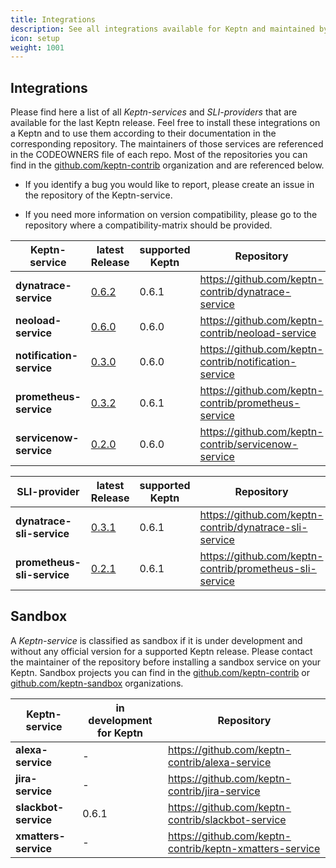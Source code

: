 ```yaml
---
title: Integrations
description: See all integrations available for Keptn and maintained by the community.
icon: setup
weight: 1001
---
```


## Integrations

Please find here a list of all *Keptn-services* and *SLI-providers* that are available for the last Keptn release. Feel free to install these integrations on a Keptn and to use them according to their documentation in the corresponding repository. The maintainers of those services are referenced in the CODEOWNERS file of each repo. Most of the repositories you can find in the [github.com/keptn-contrib](https://github.com/keptn-contrib) organization and are referenced below.  

- If you identify a bug you would like to report, please create an issue in the repository of the Keptn-service. 

- If you need more information on version compatibility, please go to the repository where a compatibility-matrix should be provided.

| Keptn-service | latest Release | supported Keptn | Repository  |
| -------------------------- | --- | --- | --- |
| **dynatrace-service**      | [0.6.2](https://github.com/keptn-contrib/dynatrace-service/releases/tag/0.6.2) | 0.6.1 | https://github.com/keptn-contrib/dynatrace-service |
| **neoload-service**        | [0.6.0](https://github.com/keptn-contrib/neoload-service/tree/0.6.0) | 0.6.0 | https://github.com/keptn-contrib/neoload-service |
| **notification-service**   | [0.3.0](https://github.com/keptn-contrib/notification-service/releases/tag/0.3.0) | 0.6.0 | https://github.com/keptn-contrib/notification-service |
| **prometheus-service**     | [0.3.2](https://github.com/keptn-contrib/prometheus-service/releases/tag/0.3.2) | 0.6.1 | https://github.com/keptn-contrib/prometheus-service |
| **servicenow-service**     | [0.2.0](https://github.com/keptn-contrib/servicenow-service/releases/tag/0.2.0) | 0.6.0 | https://github.com/keptn-contrib/servicenow-service |


| SLI-provider | latest Release | supported Keptn | Repository  |
| -------------------------- | --- | --- | --- |
| **dynatrace-sli-service**  | [0.3.1](https://github.com/keptn-contrib/dynatrace-sli-service/releases/tag/0.3.1) | 0.6.1 | https://github.com/keptn-contrib/dynatrace-sli-service |
| **prometheus-sli-service** | [0.2.1](https://github.com/keptn-contrib/prometheus-sli-service/releases/tag/0.2.1) | 0.6.1 | https://github.com/keptn-contrib/prometheus-sli-service |

## Sandbox

A *Keptn-service* is classified as sandbox if it is under development and without any official version for a supported Keptn release. Please contact the maintainer of the repository before installing a sandbox service on your Keptn. Sandbox projects you can find in the [github.com/keptn-contrib](https://github.com/keptn-contrib) or [github.com/keptn-sandbox](https://github.com/keptn-sandbox) organizations. 

| Keptn-service | in development for Keptn | Repository |
| --- | --- | --- | 
| **alexa-service** | - | https://github.com/keptn-contrib/alexa-service |
| **jira-service** | - | https://github.com/keptn-contrib/jira-service |
| **slackbot-service** | 0.6.1 | https://github.com/keptn-contrib/slackbot-service |
| **xmatters-service** | - | https://github.com/keptn-contrib/keptn-xmatters-service |


